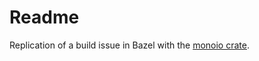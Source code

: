 # Readme

Replication of a build issue in Bazel with the [monoio crate](https://github.com/bytedance/monoio/tree/master/monoio).